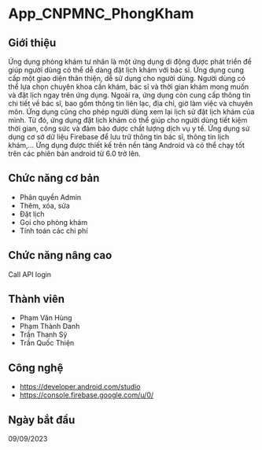 # App_CNPMNC_PhongKham
## Giới thiệu
Ứng dụng phòng khám tư nhân là một ứng dụng di động được phát triển để giúp người dùng có thể
dễ dàng đặt lịch khám với bác sĩ. Ứng dụng cung cấp một giao diện thân thiện, dễ sử dụng 
cho người dùng. Người dùng có thể lựa chọn chuyên khoa cần khám, bác sĩ và thời gian khám
mong muốn và đặt lịch ngay trên ứng dụng. Ngoài ra, ứng dụng còn cung cấp thông tin chi 
tiết về bác sĩ, bao gồm thông tin liên lạc, địa chỉ, giờ làm việc và chuyên môn. Ứng dụng cũng 
cho phép người dùng xem lại lịch sử đặt lịch khám của mình. Từ đó, ứng dụng đặt lịch khám 
có thể giúp cho người dùng tiết kiệm thời gian, công sức và đảm bảo được chất lượng dịch 
vụ y tế. Ứng dụng sử dụng cơ sở dữ liệu Firebase để lưu trữ thông tin bác sĩ, thông tin lịch 
khám,… Ứng dụng được thiết kế trên nền tảng Android và có thể chạy tốt trên các phiên bản 
android từ 6.0 trở lên.
## Chức năng cơ bản
- Phân quyền Admin
- Thêm, xóa, sửa
- Đặt lịch
- Gọi cho phòng khám
- Tính toán các chi phí
## Chức năng nâng cao
Call API login
## Thành viên
- Phạm Văn Hùng
- Phạm Thành Danh
- Trần Thanh Sỹ
- Trần Quốc Thiện
## Công nghệ
- https://developer.android.com/studio
- https://console.firebase.google.com/u/0/
## Ngày bắt đầu 
09/09/2023
